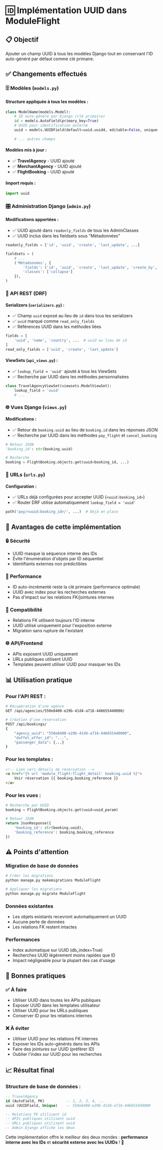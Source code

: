 # 🆔 Implémentation UUID dans ModuleFlight

## 📋 Objectif
Ajouter un champ UUID à tous les modèles Django tout en conservant l'ID auto-généré par défaut comme clé primaire.

## ✅ Changements effectués

### 🗄️ **Modèles (`models.py`)**

#### Structure appliquée à tous les modèles :
```python
class ModelName(models.Model):
    # ID auto-généré par Django (clé primaire)
    id = models.AutoField(primary_key=True)
    # UUID pour identification externe
    uuid = models.UUIDField(default=uuid.uuid4, editable=False, unique=True, db_index=True)
    
    # ... autres champs
```

#### Modèles mis à jour :
- ✅ **TravelAgency** - UUID ajouté
- ✅ **MerchantAgency** - UUID ajouté  
- ✅ **FlightBooking** - UUID ajouté

#### Import requis :
```python
import uuid
```

### 🎛️ **Administration Django (`admin.py`)**

#### Modifications apportées :
- ✅ UUID ajouté dans `readonly_fields` de tous les AdminClasses
- ✅ UUID inclus dans les fieldsets sous "Métadonnées"

```python
readonly_fields = ['id', 'uuid', 'create', 'last_update', ...]

fieldsets = (
    # ...
    ('Métadonnées', {
        'fields': ('id', 'uuid', 'create', 'last_update', 'create_by', 'update_by'),
        'classes': ['collapse']
    }),
)
```

### 🔌 **API REST (DRF)**

#### Serializers (`serializers.py`) :
- ✅ Champ `uuid` exposé au lieu de `id` dans tous les serializers
- ✅ `uuid` marqué comme `read_only_fields`
- ✅ Références UUID dans les méthodes liées

```python
fields = [
    'uuid', 'name', 'country', ...  # uuid au lieu de id
]
read_only_fields = ['uuid', 'create', 'last_update']
```

#### ViewSets (`api_views.py`) :
- ✅ `lookup_field = 'uuid'` ajouté à tous les ViewSets
- ✅ Recherche par UUID dans les méthodes personnalisées

```python
class TravelAgencyViewSet(viewsets.ModelViewSet):
    lookup_field = 'uuid'
    # ...
```

### 🌐 **Vues Django (`views.py`)**

#### Modifications :
- ✅ Retour de `booking.uuid` au lieu de `booking.id` dans les réponses JSON
- ✅ Recherche par UUID dans les méthodes `pay_flight` et `cancel_booking`

```python
# Retour JSON
'booking_id': str(booking.uuid)

# Recherche
booking = FlightBooking.objects.get(uuid=booking_id, ...)
```

### 🔗 **URLs (`urls.py`)**

#### Configuration :
- ✅ URLs déjà configurées pour accepter UUID (`<uuid:booking_id>`)
- ✅ Router DRF utilise automatiquement `lookup_field = 'uuid'`

```python
path('pay/<uuid:booking_id>/', ...)  # Déjà en place
```

## 🔧 **Avantages de cette implémentation**

### 🔒 **Sécurité**
- UUID masque la séquence interne des IDs
- Évite l'énumération d'objets par ID séquentiel
- Identifiants externes non prédictibles

### 🚀 **Performance**
- ID auto-incrémenté reste la clé primaire (performance optimale)
- UUID avec index pour les recherches externes
- Pas d'impact sur les relations FK/jointures internes

### 🔄 **Compatibilité**
- Relations FK utilisent toujours l'ID interne
- UUID utilisé uniquement pour l'exposition externe
- Migration sans rupture de l'existant

### 🌐 **API/Frontend**
- APIs exposent UUID uniquement
- URLs publiques utilisent UUID
- Templates peuvent utiliser UUID pour masquer les IDs

## 📊 **Utilisation pratique**

### Pour l'API REST :
```bash
# Récupération d'une agence
GET /api/agencies/550e8400-e29b-41d4-a716-446655440000/

# Création d'une réservation
POST /api/bookings/
{
    "agency_uuid": "550e8400-e29b-41d4-a716-446655440000",
    "duffel_offer_id": "...",
    "passenger_data": {...}
}
```

### Pour les templates :
```html
<!-- Lien vers détails de réservation -->
<a href="{% url 'module_flight:flight_detail' booking.uuid %}">
    Voir réservation {{ booking.booking_reference }}
</a>
```

### Pour les vues :
```python
# Recherche par UUID
booking = FlightBooking.objects.get(uuid=uuid_param)

# Retour JSON
return JsonResponse({
    'booking_id': str(booking.uuid),
    'booking_reference': booking.booking_reference
})
```

## ⚠️ **Points d'attention**

### Migration de base de données
```bash
# Créer les migrations
python manage.py makemigrations ModuleFlight

# Appliquer les migrations
python manage.py migrate ModuleFlight
```

### Données existantes
- Les objets existants recevront automatiquement un UUID
- Aucune perte de données
- Les relations FK restent intactes

### Performances
- Index automatique sur UUID (db_index=True)
- Recherches UUID légèrement moins rapides que ID
- Impact négligeable pour la plupart des cas d'usage

## 🎯 **Bonnes pratiques**

### ✅ À faire
- Utiliser UUID dans toutes les APIs publiques
- Exposer UUID dans les templates utilisateur
- Utiliser UUID pour les URLs publiques
- Conserver ID pour les relations internes

### ❌ À éviter
- Utiliser UUID pour les relations FK internes
- Exposer les IDs auto-générés dans les APIs
- Faire des jointures sur UUID (préférer ID)
- Oublier l'index sur UUID pour les recherches

## 📈 **Résultat final**

### Structure de base de données :
```sql
-- TravelAgency
id (AutoField, PK)          -- 1, 2, 3, 4, ...
uuid (UUIDField, Unique)    -- 550e8400-e29b-41d4-a716-446655440000

-- Relations FK utilisent id
-- APIs publiques utilisent uuid
-- URLs publiques utilisent uuid
-- Admin Django affiche les deux
```

Cette implémentation offre le meilleur des deux mondes : **performance interne avec les IDs** et **sécurité externe avec les UUIDs** ! 🚀
